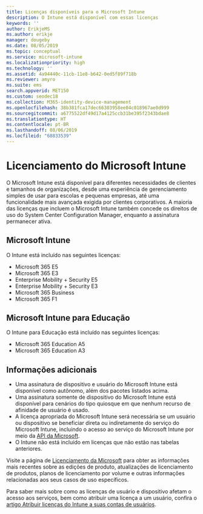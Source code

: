 ```yaml
---
title: Licenças disponíveis para o Microsoft Intune
description: O Intune está disponível com essas licenças
keywords: ''
author: ErikjeMS
ms.author: erikje
manager: dougeby
ms.date: 08/05/2019
ms.topic: conceptual
ms.service: microsoft-intune
ms.localizationpriority: high
ms.technology: ''
ms.assetid: 4a94440c-11cb-11e8-b642-0ed5f89f718b
ms.reviewer: amyro
ms.suite: ems
search.appverid: MET150
ms.custom: seodec18
ms.collection: M365-identity-device-management
ms.openlocfilehash: 38b381fca17dec66303958ee04c018967ae0d999
ms.sourcegitcommit: a6775522df49d17a4125ccb31be395f2343bdae8
ms.translationtype: HT
ms.contentlocale: pt-BR
ms.lasthandoff: 08/06/2019
ms.locfileid: "68833539"
---
```

# <a name="microsoft-intune-licensing"></a>Licenciamento do Microsoft Intune
O Microsoft Intune está disponível para diferentes necessidades de clientes e tamanhos de organizações, desde uma experiência de gerenciamento simples de usar para escolas e pequenas empresas, até uma funcionalidade mais avançada exigida por clientes corporativos. A maioria das licenças que incluem o Microsoft Intune também concede os direitos de uso do System Center Configuration Manager, enquanto a assinatura permanecer ativa. 

## <a name="microsoft-intune"></a>Microsoft Intune
O Intune está incluído nas seguintes licenças:

- Microsoft 365 E5
- Microsoft 365 E3
- Enterprise Mobility + Security E5
- Enterprise Mobility + Security E3
- Microsoft 365 Business
- Microsoft 365 F1



## <a name="microsoft-intune-for-education"></a>Microsoft Intune para Educação
O Intune para Educação está incluído nas seguintes licenças:

- Microsoft 365 Education A5
- Microsoft 365 Education A3

## <a name="additional-information"></a>Informações adicionais
- Uma assinatura de dispositivo e usuário do Microsoft Intune está disponível como autônomo, além dos pacotes listados acima.
- Uma assinatura somente de dispositivo do Microsoft Intune está disponível para cenários do tipo quiosque em que nenhum recurso de afinidade de usuário é usado.
- A licença apropriada do Microsoft Intune será necessária se um usuário ou dispositivo se beneficiar direta ou indiretamente do serviço do Microsoft Intune, incluindo o acesso ao serviço do Microsoft Intune por meio da [API da Microsoft](https://docs.microsoft.com/legal/microsoft-apis/terms-of-use).
- O Intune não está incluído em licenças que não estão nas tabelas anteriores.

Visite a página de [Licenciamento da Microsoft](https://www.microsoft.com/licensing/default) para obter as informações mais recentes sobre as edições de produto, atualizações de licenciamento de produtos, planos de licenciamento por volume e outras informações relacionadas aos seus casos de uso específicos.  

Para saber mais sobre como as licenças de usuário e dispositivo afetam o acesso aos serviços, bem como atribuir uma licença a um usuário, confira o [artigo Atribuir licenças do Intune a suas contas de usuários](licenses-assign.md).
